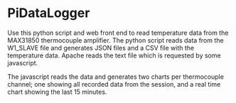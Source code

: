 # PiDataLogger

Use this python script and web front end to read temperature data from the MAX31850 thermocouple amplifier. The python script reads data from the W1_SLAVE file and generates JSON files and a CSV file with the temperature data. Apache reads the text file which is requested by some javascript. 

The javascript reads the data and generates two charts per thermocouple channel; one showing all recorded data from the session, and a real time chart showing the last 15 minutes. 
